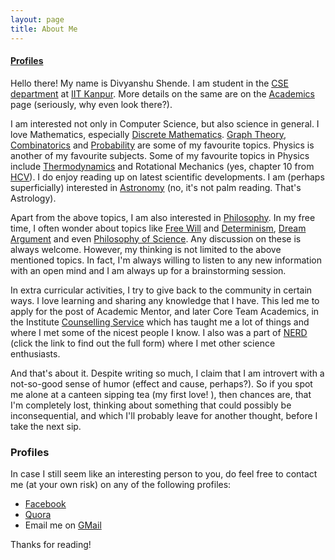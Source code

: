 ```yaml
---
layout: page
title: About Me
---
```


<!-- <p class="message">
  Hey there! This page is included as an example. Feel free to customize it for your own use upon downloading. Carry on!
</p> -->
<link rel="stylesheet" href="/font-awesome-4.7.0/css/font-awesome.min.css">
<h4> <a class="toplink" href="#Profiles"> Profiles </a> </h4>

Hello there! My name is Divyanshu Shende. I am student in the [CSE department](www.cse.iitk.ac.in) at [IIT Kanpur](iitk.ac.in). More details on the same are on the [Academics](../academics/) page (seriously, why even look there?).

I am interested not only in Computer Science, but also science in general. I love Mathematics, especially [Discrete Mathematics](https://en.wikipedia.org/wiki/Discrete_mathematics). [Graph Theory](https://en.wikipedia.org/wiki/Graph_theory), [Combinatorics](https://en.wikipedia.org/wiki/Combinatorics) and [Probability](https://en.wikipedia.org/wiki/Probability_theory) are some of my favourite topics. Physics is another of my favourite subjects. Some of my favourite topics in Physics include [Thermodynamics](https://en.wikipedia.org/wiki/Thermodynamics) and Rotational Mechanics (yes, chapter 10 from [HCV](http://www.amazon.in/Concepts-Physics-1-H-C-Verma/dp/8177091875)). I do enjoy reading up on latest scientific developments. I am (perhaps superficially) interested in [Astronomy](https://en.wikipedia.org/wiki/Astronomy) (no, it's not palm reading. That's Astrology).

Apart from the above topics, I am also interested in [Philosophy](https://en.wikipedia.org/wiki/Philosophy). In my free time, I often wonder about topics like [Free Will](https://en.wikipedia.org/wiki/Free_will) and [Determinism](https://en.wikipedia.org/wiki/Determinism), [Dream Argument](https://en.wikipedia.org/wiki/Dream_argument) and even [Philosophy of Science](https://en.wikipedia.org/wiki/Philosophy_of_science). Any discussion on these is always welcome. However, my thinking is not limited to the above mentioned topics. In fact, I'm always willing to listen to any new information with an open mind and I am always up for a brainstorming session.

In extra curricular activities, I try to give back to the community in certain ways. I love learning and sharing any knowledge that I have. This led me to apply for the post of Academic Mentor, and later Core Team Academics, in the Institute [Counselling Service](http://www.iitk.ac.in/counsel/) which has taught me a lot of things and where I met some of the nicest people I know. I also was a part of [NERD](http://www.iitk.ac.in/nerd/web/) (click the link to find out the full form) where I met other science enthusiasts.

And that's about it. Despite writing so much, I claim that I am introvert with a not-so-good sense of humor (effect and cause, perhaps?). So if you spot me alone at a canteen sipping tea (my first love! <i class="fa fa-coffee" aria-hidden="true"></i>), then chances are, that I'm completely lost, thinking about something that could possibly be inconsequential, and which I'll probably leave for another thought, before I take the next sip.

<h3 id="Profiles"> Profiles </h3>

In case I still seem like an interesting person to you, do feel free to contact me (at your own risk) on any of the following profiles:

* [Facebook](www.facebook.com/divyanshu.shende)             
* [Quora](https://www.quora.com/profile/Divyanshu-Shende)           
* Email me on [GMail](mailto:divyanshu.shende@gmail.com)



Thanks for reading!
